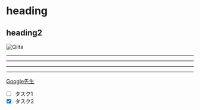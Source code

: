 # heading
## heading2
![Qiita](http://cdn.qiita.com/assets/siteid-reverse-6044901aace6435306ebd1fac6b7858c.png　"キータ")
***
* * *
---
- - -
[Google先生](https://www.google.co.jp/)

- [ ] タスク1
- [x] タスク2
